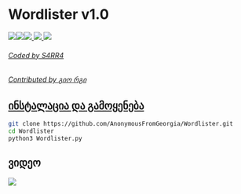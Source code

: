 # Wordlister v1.0

<p align="left"><a href="https://youtube.com/AnonymousFromGeorgia"><img src="https://i.ibb.co/F48y2tp/rsz-pngitem-5213730.png"><a href="https://anonymousfg.rivyt.com"><img src="https://i.ibb.co/8BH4f6S/Logo.png"><a href="https://facebook.com/anonimaluri"><img src="http://i.imgur.com/P3YfQoD.png">
  <a href="https://twitter.com/anonimaluri"><img src="http://i.imgur.com/tXSoThF.png">
    <a href="https://github.com/AnonymousFromGeorgia"><img src="http://i.imgur.com/0o48UoR.png"></p>

<h6>Coded by S4RR4</h6>
<h6>Contributed by გიო რგი</h6>

## ინსტალაცია და გამოყენება

```bash
git clone https://github.com/AnonymousFromGeorgia/Wordlister.git
cd Wordlister
python3 Wordlister.py
```

<h2>ვიდეო</h2>
<a href="https://www.youtube.com/watch?v=vDD3ZYV3TRQ"><img src="https://i.ibb.co/0rHf4zp/maxresdefault.png" style="max-width:100%;"></a>
